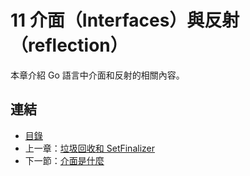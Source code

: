 ﻿# 11 介面（Interfaces）與反射（reflection）

本章介紹 Go 語言中介面和反射的相關內容。

## 連結

- [目錄](directory.md)
- 上一章：[垃圾回收和 SetFinalizer](10.8.md)
- 下一節：[介面是什麼](11.1.md)